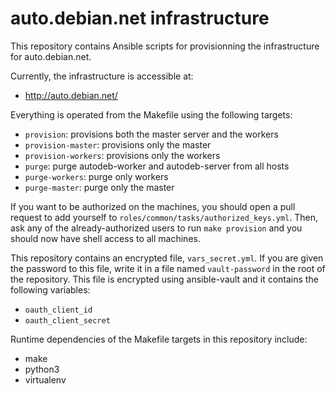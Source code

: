 # auto.debian.net infrastructure

This repository contains Ansible scripts for provisionning the infrastructure for auto.debian.net.

Currently, the infrastructure is accessible at:
 - http://auto.debian.net/

Everything is operated from the Makefile using the following targets:
 - ``provision``: provisions both the master server and the workers
 - ``provision-master``: provisions only the master
 - ``provision-workers``: provisions only the workers
 - ``purge``: purge autodeb-worker and autodeb-server from all hosts
 - ``purge-workers``: purge only workers
 - ``purge-master``: purge only the master

If you want to be authorized on the machines, you should open a pull request to add yourself to ``roles/common/tasks/authorized_keys.yml``.
Then, ask any of the already-authorized users to run ``make provision`` and you should now have shell access to all machines.

This repository contains an encrypted file, ``vars_secret.yml``.
If you are given the password to this file, write it in a file named ``vault-password`` in the root of the repository.
This file is encrypted using ansible-vault and it contains the following variables:
 - ``oauth_client_id``
 - ``oauth_client_secret``

Runtime dependencies of the Makefile targets in this repository include:
 - make
 - python3
 - virtualenv
